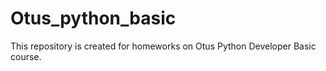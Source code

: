 # Otus_python_basic

This repository is created for homeworks on Otus Python Developer Basic course.
